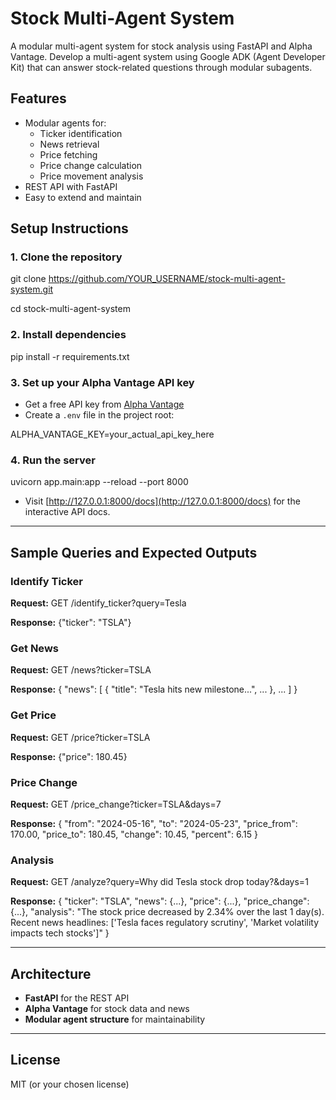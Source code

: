 
# Stock Multi-Agent System

A modular multi-agent system for stock analysis using FastAPI and Alpha Vantage.
Develop a multi-agent system using Google ADK (Agent Developer Kit) that can answer 
stock-related questions through modular subagents.

## Features

- Modular agents for:
  - Ticker identification
  - News retrieval
  - Price fetching
  - Price change calculation
  - Price movement analysis
- REST API with FastAPI
- Easy to extend and maintain

## Setup Instructions

### 1. Clone the repository

git clone https://github.com/YOUR_USERNAME/stock-multi-agent-system.git

cd stock-multi-agent-system



### 2. Install dependencies

pip install -r requirements.txt



### 3. Set up your Alpha Vantage API key

- Get a free API key from [Alpha Vantage](https://www.alphavantage.co/support/#api-key)
- Create a `.env` file in the project root:

ALPHA_VANTAGE_KEY=your_actual_api_key_here



### 4. Run the server

uvicorn app.main:app --reload --port 8000



- Visit [http://127.0.0.1:8000/docs](http://127.0.0.1:8000/docs) for the interactive API docs.

---

## Sample Queries and Expected Outputs

### Identify Ticker

**Request:**
GET /identify_ticker?query=Tesla


**Response:**
{"ticker": "TSLA"}



### Get News

**Request:**
GET /news?ticker=TSLA


**Response:**
{
"news": [
{ "title": "Tesla hits new milestone...", ... },
...
]
}


### Get Price

**Request:**
GET /price?ticker=TSLA

**Response:**
{"price": 180.45}

### Price Change

**Request:**
GET /price_change?ticker=TSLA&days=7

**Response:**
{
"from": "2024-05-16",
"to": "2024-05-23",
"price_from": 170.00,
"price_to": 180.45,
"change": 10.45,
"percent": 6.15
}

### Analysis

**Request:**
GET /analyze?query=Why did Tesla stock drop today?&days=1

**Response:**
{
"ticker": "TSLA",
"news": {...},
"price": {...},
"price_change": {...},
"analysis": "The stock price decreased by 2.34% over the last 1 day(s). Recent news headlines: ['Tesla faces regulatory scrutiny', 'Market volatility impacts tech stocks']"
}

---

## Architecture

- **FastAPI** for the REST API
- **Alpha Vantage** for stock data and news
- **Modular agent structure** for maintainability

---

## License

MIT (or your chosen license)
